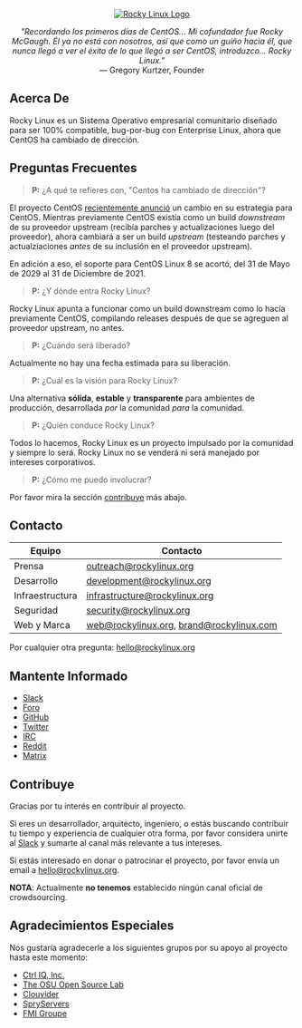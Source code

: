 <p align="center">
<a href="https://rockylinux.org/">
<img src="https://media.githubusercontent.com/media/rocky-linux/branding/main/logo-text-light%402x.png" alt="Rocky Linux Logo">
</a>
</p>

<p align="center">
<i>"Recordando los primeros días de CentOS... Mi cofundador fue Rocky McGaugh. Él ya no está con nosotros, así que como un guiño hacia él, que nunca llegó a ver el éxito de lo que llegó a ser CentOS, introduzco... Rocky Linux."</i><br>
— Gregory Kurtzer, Founder
</p>

## Acerca De

Rocky Linux es un Sistema Operativo empresarial comunitario diseñado para ser 100% compatible, bug-por-bug con Enterprise Linux, ahora que CentOS ha cambiado de dirección.


## Preguntas Frecuentes

> **P:** ¿A qué te refieres con, "Centos ha cambiado de dirección"?

El proyecto CentOS [recientemente anunció](https://blog.centos.org/2020/12/future-is-centos-stream/) un cambio en su estrategia para CentOS. Mientras previamente CentOS existía como un build *downstream* de su proveedor upstream (recibía parches y actualizaciones luego del proveedor), ahora cambiará a ser un build *upstream* (testeando parches y actualziaciones *antes* de su inclusión en el proveedor upstream).

En adición a eso, el soporte para CentOS Linux 8 se acortó, del 31 de Mayo de 2029 al 31 de Diciembre de 2021.

> **P:** ¿Y dónde entra Rocky Linux?

Rocky Linux apunta a funcionar como un build downstream como lo hacía previamente CentOS, compilando releases después de que se agreguen al proveedor upstream, no antes.

> **P:** ¿Cuándo será liberado?

Actualmente no hay una fecha estimada para su liberación.

> **P:** ¿Cuál es la visión para Rocky Linux?

Una alternativa **sólida**, **estable** y **transparente** para ambientes de producción, desarrollada *por* la comunidad *para* la comunidad.

> **P:** ¿Quién conduce Rocky Linux?

Todos lo hacemos, Rocky Linux es un proyecto impulsado por la comunidad y siempre lo será. Rocky Linux no se venderá ni será manejado por intereses corporativos.

> **P:** ¿Cómo me puedo involucrar?

Por favor mira la sección [contribuye](#contribuye) más abajo.

## Contacto

| Equipo           | Contacto                                 |
|------------------|------------------------------------------|
| Prensa           | outreach@rockylinux.org                  |
| Desarrollo       | development@rockylinux.org               |
| Infraestructura  | infrastructure@rockylinux.org            |
| Seguridad        | security@rockylinux.org                  |
| Web y Marca      | web@rockylinux.org, brand@rockylinux.com |


Por cualquier otra pregunta: hello@rockylinux.org

## Mantente Informado

* [Slack](https://join.slack.com/t/hpcng/shared_invite/zt-k29vv4ab-yj1ksbHK_ZkXYi6HGtTYfw)
* [Foro](https://forums.rockylinux.org/)
* [GitHub](https://github.com/rocky-linux/)
* [Twitter](https://twitter.com/rocky_linux)
* [IRC](https://webchat.freenode.net/?channels=rockylinux)
* [Reddit](https://www.reddit.com/r/RockyLinux)
* [Matrix](https://matrix.to/#/+rockylinux:matrix.org)

## Contribuye

Gracias por tu interés en contribuir al proyecto.

Si eres un desarrollador, arquitecto, ingeniero, o estás buscando contribuir tu tiempo y experiencia de cualquier otra forma, por favor considera unirte al [Slack](https://join.slack.com/t/hpcng/shared_invite/zt-k29vv4ab-yj1ksbHK_ZkXYi6HGtTYfw) y sumarte al canal más relevante a tus intereses.

Si estás interesado en donar o patrocinar el proyecto, por favor envía un email a hello@rockylinux.org.

**NOTA**: Actualmente **no tenemos** establecido ningún canal oficial de crowdsourcing.

## Agradecimientos Especiales

Nos gustaría agradecerle a los siguientes grupos por su apoyo al proyecto hasta este momento:
* [Ctrl IQ, Inc.](https://www.ctrl-cmd.com)
* [The OSU Open Source Lab](https://osuosl.org/)
* [Clouvider](https://www.clouvider.co.uk/)
* [SpryServers](https://www.spryservers.net/)
* [FMI Groupe](https://www.fmi.fr/)
